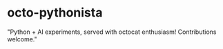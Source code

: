 # octo-pythonista
"Python + AI experiments, served with octocat enthusiasm! Contributions welcome."
